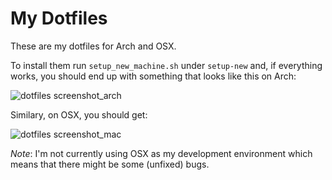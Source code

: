 # My Dotfiles

These are my dotfiles for Arch and OSX.

To install them run `setup_new_machine.sh` under `setup-new` and, if everything
works, you should end up with something that looks like this on Arch:

![dotfiles screenshot_arch](https://user-images.githubusercontent.com/2583971/46261503-d45b6f00-c4ca-11e8-967c-37986694c1ca.png)

Similary, on OSX, you should get:

![dotfiles screenshot_mac](https://user-images.githubusercontent.com/2583971/32994476-937d0b14-cd46-11e7-8240-8221aa7be7aa.png)

*Note*: I'm not currently using OSX as my development environment which means that
there might be some (unfixed) bugs.
